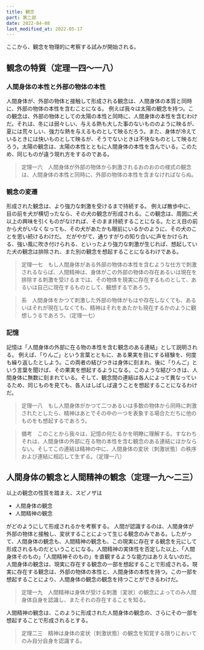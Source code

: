 ```yaml
---
title: 観念
part: 第二部
date: 2022-04-08
last_modified_at: 2022-05-17
---
```


ここから、観念を物理的に考察する試みが開始される。

## 観念の特質（定理一四～一八）

### 人間身体の本性と外部の物体の本性

人間身体が、外部の物体と接触して形成される観念は、人間身体の本質と同時に、外部の物体の本性を含むことになる。
例えば我々は太陽の観念を持つ。この観念は、外部の物体としての太陽の本性と同時に、人間身体の本性を含むわけだ。それは、冬には弱々しい、与える熱も大した事のないもののように映るが、夏には荒々しい、強力な熱を与えるものとして映るだろう。また、身体が冷えているときには快いものとして映るが、そうでないときは不快なものとして映るだろう。太陽の観念は、太陽の本性とともに人間身体の本性を含んでいる。このため、同じものが違う現れ方をするのである。

>定理一六　人間身体が外部の物体から刺激されるおのおのの様式の観念は、人間身体の本性と同時に、外部の物体の本性を含まなければならぬ。

### 観念の変遷

形成された観念は、より強力な刺激を受けるまで持続する。
例えば散歩中に、目の前を犬が横切ったなら、その犬の観念が形成される。この観念は、周囲に犬以上の興味を引くものがなければ、そのまま持続することになる。たとえ目の前から犬がいなくなっても、その犬があたかも眼前にいるかのように、その犬のことを思い続けるわけだ。
だがやがて、通りすがりの知り合いに声をかけられる、強い風に吹き付けられる、といったより強力な刺激が生じれば、想起していた犬の観念は排除され、また別の観念を想起することになるわけである。

>定理一七　もし人間身体がある外部の物体の本性を含むような仕方で刺激されるならば、人間精神は、身体がこの外部の物体の存在あるいは現在を排除する刺激を受けるまでは、その物体を現実に存在するものとして、あるいは自己に現在するものとして、観想するであろう。

>系　人間身体をかつて刺激した外部の物体がもはや存在しなくても、あるいはそれが現在しなくても、精神はそれをあたかも現在するかのように観想しうるであろう。（定理一七）

### 記憶

記憶は「人間身体の外部に在る物の本性を含む観念のある連結」として説明される。
例えば、「りんご」という言葉とともに、ある果実を目にする経験を、何度も繰り返したとしよう。この両者の結びつきは身体に刻まれ、後に「りんご」という言葉を聞けば、その果実を想起するようになる。このような結びつきは、人間身体に無数に刻まれている。そして、観念間の連結は各人によって異なっているため、同じものを見ても、各人はしばしば違うことを想起することになるわけだ。

>定理一八　もし人間身体がかつて二つあるいは多数の物体から同時に刺激されたとしたら、精神はあとでその中の一つを表象する場合ただちに他のものをも想起するであろう。

>備考　このことから我々は、記憶の何たるかを明瞭に理解する。すなわちそれは、人間身体の外部に在る物の本性を含む観念のある連結にほかならない。そしてこの連結は精神の中に、人間身体の変状〔刺激状態〕の秩序および連結に相応して生ずる。（定理一八）

## 人間身体の観念と人間精神の観念（定理一九～二三）

以上の観念の性質を踏まえ、スピノザは

- 人間身体の観念
- 人間精神の観念

がどのようにして形成されるかを考察する。
人間が認識するのは、人間身体が外部の物体と接触し、変状することによって生じる観念のみである。したがって、人間身体の観念も、人間精神の観念も、この現実に存在する観念を元にして形成されるものだということになる。人間精神の実体性を否定した以上、「人間身体そのもの」「人間精神そのもの」を直観するような能力はありえないのだ。
人間身体の観念は、現実に存在する観念の一部を想起することで形成される。現実に存在する観念は、外部の物体の本性と、人間身体の本性を持つ。この一部を想起することにより、人間身体の観念の観念を持つことができるわけだ。

>定理一九　人間精神は身体が受ける刺激〔変状〕の観念によってのみ人間身体自身を認識し、またそれの存在することを知る。

人間精神の観念は、このように形成された人間身体の観念の、さらにその一部を想起することで形成されるとする。

>定理二三　精神は身体の変状〔刺激状態〕の観念を知覚する限りにおいてのみ自分自身を認識する。
